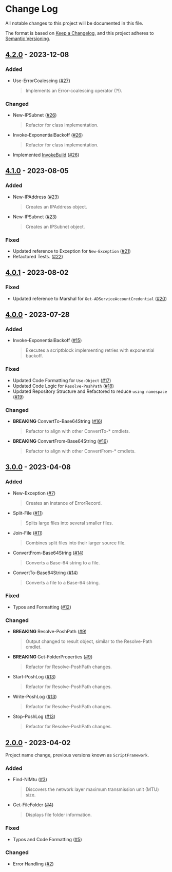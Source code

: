 # Change Log

All notable changes to this project will be documented in this file.

The format is based on [Keep a Changelog](https://keepachangelog.com/), and this project adheres to [Semantic Versioning](https://semver.org/).

## [4.2.0](https://www.powershellgallery.com/packages/PoshToolbox/4.2.0) - 2023-12-08

### Added

- Use-ErrorCoalescing ([#27](https://github.com/PoshAJ/PoshToolbox/pull/27))
  > Implements an Error-coalescing operator (?!).

### Changed

- New-IPSubnet ([#26](https://github.com/PoshAJ/PoshToolbox/pull/26))
  > Refactor for class implementation.
- Invoke-ExponentialBackoff ([#26](https://github.com/PoshAJ/PoshToolbox/pull/26))
  > Refactor for class implementation.
- Implemented [InvokeBuild](https://github.com/nightroman/Invoke-Build) ([#26](https://github.com/PoshAJ/PoshToolbox/pull/26))

## [4.1.0](https://www.powershellgallery.com/packages/PoshToolbox/4.1.0) - 2023-08-05

### Added

- New-IPAddress ([#23](https://github.com/PoshAJ/PoshToolbox/pull/23))
  > Creates an IPAddress object.
- New-IPSubnet ([#23](https://github.com/PoshAJ/PoshToolbox/pull/23))
  > Creates an IPSubnet object.

### Fixed

- Updated reference to Exception for `New-Exception` ([#21](https://github.com/PoshAJ/PoshToolbox/pull/21))
- Refactored Tests. ([#22](https://github.com/PoshAJ/PoshToolbox/pull/22))

## [4.0.1](https://www.powershellgallery.com/packages/PoshToolbox/4.0.1) - 2023-08-02

### Fixed

- Updated reference to Marshal for `Get-ADServiceAccountCredential` ([#20](https://github.com/PoshAJ/PoshToolbox/pull/20))

## [4.0.0](https://www.powershellgallery.com/packages/PoshToolbox/4.0.0) - 2023-07-28

### Added

- Invoke-ExponentialBackoff ([#15](https://github.com/PoshAJ/PoshToolbox/pull/15))
  > Executes a scriptblock implementing retries with exponential backoff.

### Fixed

- Updated Code Formatting for `Use-Object` ([#17](https://github.com/PoshAJ/PoshToolbox/pull/17))
- Updated Code Logic for `Resolve-PoshPath` ([#18](https://github.com/PoshAJ/PoshToolbox/pull/18))
- Updated Repository Structure and Refactored to reduce `using namespace` ([#19](https://github.com/PoshAJ/PoshToolbox/pull/19))

### Changed

- **BREAKING** ConvertTo-Base64String ([#16](https://github.com/PoshAJ/PoshToolbox/pull/16))
  > Refactor to align with other ConvertTo-\* cmdlets.
- **BREAKING** ConvertFrom-Base64String ([#16](https://github.com/PoshAJ/PoshToolbox/pull/16))
  > Refactor to align with other ConvertFrom-\* cmdlets.

## [3.0.0](https://www.powershellgallery.com/packages/PoshToolbox/3.0.0) - 2023-04-08

### Added

- New-Exception ([#7](https://github.com/PoshAJ/PoshToolbox/pull/7))
  > Creates an instance of ErrorRecord.
- Split-File ([#11](https://github.com/PoshAJ/PoshToolbox/pull/11))
  > Splits large files into several smaller files.
- Join-File ([#11](https://github.com/PoshAJ/PoshToolbox/pull/11))
  > Combines split files into their larger source file.
- ConvertFrom-Base64String ([#14](https://github.com/PoshAJ/PoshToolbox/pull/14))
  > Converts a Base-64 string to a file.
- ConvertTo-Base64String ([#14](https://github.com/PoshAJ/PoshToolbox/pull/14))
  > Converts a file to a Base-64 string.

### Fixed

- Typos and Formatting ([#12](https://github.com/PoshAJ/PoshToolbox/pull/12))

### Changed

- **BREAKING** Resolve-PoshPath ([#9](https://github.com/PoshAJ/PoshToolbox/pull/9))
  > Output changed to result object, similar to the Resolve-Path cmdlet.
- **BREAKING** Get-FolderProperties ([#9](https://github.com/PoshAJ/PoshToolbox/pull/9))
  > Refactor for Resolve-PoshPath changes.
- Start-PoshLog ([#13](https://github.com/PoshAJ/PoshToolbox/pull/13))
  > Refactor for Resolve-PoshPath changes.
- Write-PoshLog ([#13](https://github.com/PoshAJ/PoshToolbox/pull/13))
  > Refactor for Resolve-PoshPath changes.
- Stop-PoshLog ([#13](https://github.com/PoshAJ/PoshToolbox/pull/13))
  > Refactor for Resolve-PoshPath changes.

## [2.0.0](https://www.powershellgallery.com/packages/PoshToolbox/2.0.0) - 2023-04-02

Project name change, previous versions known as `ScriptFramework`.

### Added

- Find-NlMtu ([#3](https://github.com/PoshAJ/PoshToolbox/pull/3))
  > Discovers the network layer maximum transmission unit (MTU) size.
- Get-FileFolder ([#4](https://github.com/PoshAJ/PoshToolbox/pull/4))
  > Displays file folder information.

### Fixed

- Typos and Code Formatting ([#5](https://github.com/PoshAJ/PoshToolbox/pull/5))

### Changed

- Error Handling ([#2](https://github.com/PoshAJ/PoshToolbox/pull/2))
